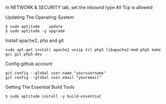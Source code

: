 In NETWORK & SECURITY tab, set the inbound type All Tcp is allowed 

Updating The Operating-System
``` 
$ sudo aptitude    update
$ sudo aptitude -y upgrade
```
Install apache2, php and git 
```
sudo apt-get install apache2 unzip tcl php5 libapache2-mod-php5 make gcc git php5-dev
```
Config github account 
```
git config --global user.name "yourusername"
git config --global user.email "youremail"
```
Getting The Essential Build Tools
```
$ sudo aptitude install -y build-essential
```
